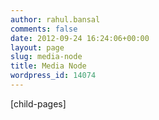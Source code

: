 ```yaml
---
author: rahul.bansal
comments: false
date: 2012-09-24 16:24:06+00:00
layout: page
slug: media-node
title: Media Node
wordpress_id: 14074
---
```


[child-pages]
